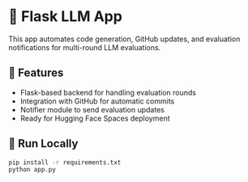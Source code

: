 # 🧠 Flask LLM App

This app automates code generation, GitHub updates, and evaluation notifications for multi-round LLM evaluations.

## 🚀 Features
- Flask-based backend for handling evaluation rounds
- Integration with GitHub for automatic commits
- Notifier module to send evaluation updates
- Ready for Hugging Face Spaces deployment

## 🐳 Run Locally
```bash
pip install -r requirements.txt
python app.py
